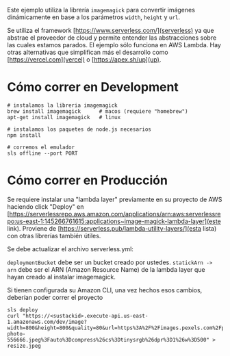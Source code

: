 Este ejemplo utiliza la librería `imagemagick` para convertir imágenes dinámicamente en base a los parámetros `width`, `height` y `url`.

Se utiliza el framework [https://www.serverless.com/](serverless) ya que abstrae el proveedor de cloud y permite entender las abstracciones sobre las cuales estamos parados. El ejemplo sólo funciona en AWS Lambda.
Hay otras alternativas que simplifican más el desarrollo como [https://vercel.com](vercel) o [https://apex.sh/up](up).

# Cómo correr en Development

```
# instalamos la libreria imagemagick
brew install imagemagick      # macos (requiere "homebrew")
apt-get install imagemagick   # linux

# instalamos los paquetes de node.js necesarios
npm install

# corremos el emulador
sls offline --port PORT
```

# Cómo correr en Producción

Se requiere instalar una "lambda layer" previamente en su proyecto de AWS haciendo click "Deploy" en [https://serverlessrepo.aws.amazon.com/applications/arn:aws:serverlessrepo:us-east-1:145266761615:applications~image-magick-lambda-layer](este link).
Proviene de [https://serverless.pub/lambda-utility-layers/](esta lista) con otras librerías también útiles.

Se debe actualizar el archivo serverless.yml:

`deploymentBucket` debe ser un bucket creado por ustedes.
`statickArn -> arn` debe ser el ARN (Amazon Resource Name) de la lambda layer que hayan creado al instalar imagemagick.

Si tienen configurada su Amazon CLI, una vez hechos esos cambios, deberían poder correr el proyecto

```
sls deploy
curl "https://<sustackid>.execute-api.us-east-1.amazonaws.com/dev/image?width=800&height=800&quality=80&url=https%3A%2F%2Fimages.pexels.com%2Fphotos%2F556666%2Fpexels-photo-556666.jpeg%3Fauto%3Dcompress%26cs%3Dtinysrgb%26dpr%3D1%26w%3D500" > resize.jpeg
```
